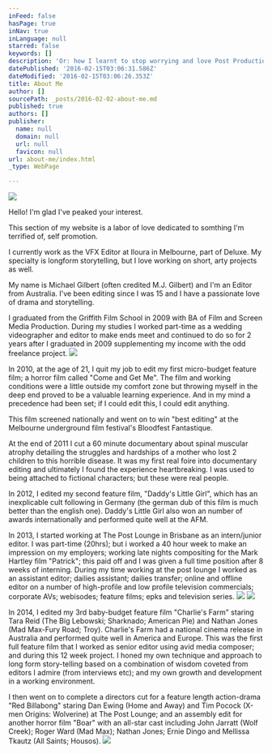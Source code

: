 ```yaml
---
inFeed: false
hasPage: true
inNav: true
inLanguage: null
starred: false
keywords: []
description: 'Or: how I learnt to stop worrying and love Post Production.'
datePublished: '2016-02-15T03:06:31.586Z'
dateModified: '2016-02-15T03:06:26.353Z'
title: About Me
author: []
sourcePath: _posts/2016-02-02-about-me.md
published: true
authors: []
publisher:
  name: null
  domain: null
  url: null
  favicon: null
url: about-me/index.html
_type: WebPage

---
```

![](https://s3-us-west-2.amazonaws.com/the-grid-img/p/38aaf35194384ef3124279651845ec3eea85694a.jpg)

Hello! I'm glad I've peaked your interest.

This section of my website is a labor of love dedicated to somthing I'm terrified of, self promotion.

I currently work as the VFX Editor at Iloura in Melbourne, part of Deluxe. My specialty is longform storytelling, but I love working on short, arty projects as well.

My name is Michael Gilbert (often credited M.J. Gilbert) and I'm an Editor from Australia. I've been editing since I was 15 and I have a passionate love of drama and storytelling.

I graduated from the Griffith Film School in 2009 with BA of Film and Screen Media Production. During my studies I worked part-time as a wedding videographer and editor to make ends meet and continued to do so for 2 years after I graduated in 2009 supplementing my income with the odd freelance project.
![](https://the-grid-user-content.s3-us-west-2.amazonaws.com/54d993cf-6175-4338-b27d-e34096799506.jpg)

In 2010, at the age of 21, I quit my job to edit my first micro-budget feature film; a horror film called "Come and Get Me". The film and working conditions were a little outside my comfort zone but throwing myself in the deep end proved to be a valuable learning experience. And in my mind a precedence had been set; if I could edit this, I could edit anything.

This film screened nationally and went on to win "best editing" at the Melbourne underground film festival's Bloodfest Fantastique.

At the end of 2011 I cut a 60 minute documentary about spinal muscular atrophy detailing the struggles and hardships of a mother who lost 2 children to this horrible disease. It was my first real foire into documentary editing and ultimately I found the experience heartbreaking. I was used to being attached to fictional characters; but these were real people.

In 2012, I edited my second feature film, "Daddy's Little Girl", which has an inexplicable cult following in Germany (the german dub of this film is much better than the english one). Daddy's Little Girl also won an number of awards internationally and performed quite well at the AFM.

In 2013, I started working at The Post Lounge in Brisbane as an intern/junior editor. I was part-time (20hrs); but i worked a 40 hour week to make an impression on my employers; working late nights compositing for the Mark Hartley film "Patrick"; this paid off and I was given a full time position after 8 weeks of interning.
During my time working at the post lounge I worked as an assistant editor; dailies assistant; dailies transfer; online and offline editor on a number of high-profile and low profile television commercials; corporate AVs; webisodes; feature films; epks and television series.
![](https://the-grid-user-content.s3-us-west-2.amazonaws.com/5c57a699-7903-419f-a939-fcc322de6ba2.jpg)
![](https://the-grid-user-content.s3-us-west-2.amazonaws.com/1d753b96-2680-43c2-90a7-d85ab1105996.jpg)

In 2014, I edited my 3rd baby-budget feature film "Charlie's Farm" staring Tara Reid (The Big Lebowski; Sharknado; American Pie) and Nathan Jones (Mad Max-Fury Road; Troy). Charlie's Farm had a national cinema release in Australia and performed quite well in America and Europe.
This was the first full feature film that I worked as senior editor using avid media composer; and during this 12 week project. I honed my own technique and approach to long form story-telling based on a combination of wisdom coveted from editors I admire (from interviews etc); and my own growth and development in a working environment.

I then went on to complete a directors cut for a feature length action-drama "Red Billabong" staring Dan Ewing (Home and Away) and Tim Pocock (X-men Origins: Wolverine) at The Post Lounge; and an assembly edit for another horror film "Boar" with an all-star cast including John Jarratt (Wolf Creek); Roger Ward (Mad Max); Nathan Jones; Ernie Dingo and Mellissa Tkautz (All Saints; Housos).
![](https://the-grid-user-content.s3-us-west-2.amazonaws.com/176c096d-76aa-414b-9dd2-bf47df4bacc3.tiff)